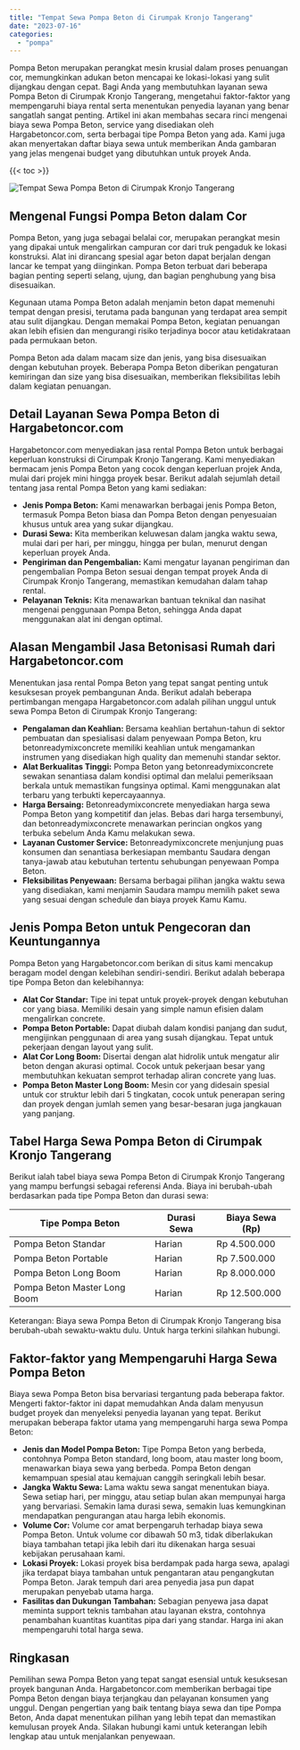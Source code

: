```yaml
---
title: "Tempat Sewa Pompa Beton di Cirumpak Kronjo Tangerang"
date: "2023-07-16"
categories: 
  - "pompa"
---
```




Pompa Beton merupakan perangkat mesin krusial dalam proses penuangan cor, memungkinkan adukan beton mencapai ke lokasi-lokasi yang sulit dijangkau dengan cepat. Bagi Anda yang membutuhkan layanan sewa Pompa Beton di Cirumpak Kronjo Tangerang, mengetahui faktor-faktor yang mempengaruhi biaya rental serta menentukan penyedia layanan yang benar sangatlah sangat penting. Artikel ini akan membahas secara rinci mengenai biaya sewa Pompa Beton, service yang disediakan oleh Hargabetoncor.com, serta berbagai tipe Pompa Beton yang ada. Kami juga akan menyertakan daftar biaya sewa untuk memberikan Anda gambaran yang jelas mengenai budget yang dibutuhkan untuk proyek Anda.

{{< toc >}}

![Tempat Sewa Pompa Beton di Cirumpak Kronjo Tangerang](https://hargareadymixid.github.io/pompa/concrete-pump%20(20).png)

## Mengenal Fungsi Pompa Beton dalam Cor

Pompa Beton, yang juga sebagai belalai cor, merupakan perangkat mesin yang dipakai untuk mengalirkan campuran cor dari truk pengaduk ke lokasi konstruksi. Alat ini dirancang spesial agar beton dapat berjalan dengan lancar ke tempat yang diinginkan. Pompa Beton terbuat dari beberapa bagian penting seperti selang, ujung, dan bagian penghubung yang bisa disesuaikan.

Kegunaan utama Pompa Beton adalah menjamin beton dapat memenuhi tempat dengan presisi, terutama pada bangunan yang terdapat area sempit atau sulit dijangkau. Dengan memakai Pompa Beton, kegiatan penuangan akan lebih efisien dan mengurangi risiko terjadinya bocor atau ketidakrataan pada permukaan beton.

Pompa Beton ada dalam macam size dan jenis, yang bisa disesuaikan dengan kebutuhan proyek. Beberapa Pompa Beton diberikan pengaturan kemiringan dan size yang bisa disesuaikan, memberikan fleksibilitas lebih dalam kegiatan penuangan.

## Detail Layanan Sewa Pompa Beton di Hargabetoncor.com

Hargabetoncor.com menyediakan jasa rental Pompa Beton untuk berbagai keperluan konstruksi di Cirumpak Kronjo Tangerang. Kami menyediakan bermacam jenis Pompa Beton yang cocok dengan keperluan projek Anda, mulai dari projek mini hingga proyek besar. Berikut adalah sejumlah detail tentang jasa rental Pompa Beton yang kami sediakan:

- **Jenis Pompa Beton:** Kami menawarkan berbagai jenis Pompa Beton, termasuk Pompa Beton biasa dan Pompa Beton dengan penyesuaian khusus untuk area yang sukar dijangkau.
- **Durasi Sewa:** Kita memberikan keluwesan dalam jangka waktu sewa, mulai dari per hari, per minggu, hingga per bulan, menurut dengan keperluan proyek Anda.
- **Pengiriman dan Pengembalian:** Kami mengatur layanan pengiriman dan pengembalian Pompa Beton sesuai dengan tempat proyek Anda di Cirumpak Kronjo Tangerang, memastikan kemudahan dalam tahap rental.
- **Pelayanan Teknis:** Kita menawarkan bantuan teknikal dan nasihat mengenai penggunaan Pompa Beton, sehingga Anda dapat menggunakan alat ini dengan optimal.

## Alasan Mengambil Jasa Betonisasi Rumah dari Hargabetoncor.com

Menentukan jasa rental Pompa Beton yang tepat sangat penting untuk kesuksesan proyek pembangunan Anda. Berikut adalah beberapa pertimbangan mengapa Hargabetoncor.com adalah pilihan unggul untuk sewa Pompa Beton di Cirumpak Kronjo Tangerang:

- **Pengalaman dan Keahlian:** Bersama keahlian bertahun-tahun di sektor pembuatan dan spesialisasi dalam penyewaan Pompa Beton, kru betonreadymixconcrete memiliki keahlian untuk mengamankan instrumen yang disediakan high quality dan memenuhi standar sektor.
- **Alat Berkualitas Tinggi:** Pompa Beton yang betonreadymixconcrete sewakan senantiasa dalam kondisi optimal dan melalui pemeriksaan berkala untuk memastikan fungsinya optimal. Kami menggunakan alat terbaru yang terbukti kepercayaannya.
- **Harga Bersaing:** Betonreadymixconcrete menyediakan harga sewa Pompa Beton yang kompetitif dan jelas. Bebas dari harga tersembunyi, dan betonreadymixconcrete menawarkan perincian ongkos yang terbuka sebelum Anda Kamu melakukan sewa.
- **Layanan Customer Service:** Betonreadymixconcrete menjunjung puas konsumen dan senantiasa berkesiapan membantu Saudara dengan tanya-jawab atau kebutuhan tertentu sehubungan penyewaan Pompa Beton.
- **Fleksibilitas Penyewaan:** Bersama berbagai pilihan jangka waktu sewa yang disediakan, kami menjamin Saudara mampu memilih paket sewa yang sesuai dengan schedule dan biaya proyek Kamu Kamu.

## Jenis Pompa Beton untuk Pengecoran dan Keuntungannya

Pompa Beton yang Hargabetoncor.com berikan di situs kami mencakup beragam model dengan kelebihan sendiri-sendiri. Berikut adalah beberapa tipe Pompa Beton dan kelebihannya:

- **Alat Cor Standar:** Tipe ini tepat untuk proyek-proyek dengan kebutuhan cor yang biasa. Memiliki desain yang simple namun efisien dalam mengalirkan concrete.
- **Pompa Beton Portable:** Dapat diubah dalam kondisi panjang dan sudut, mengijinkan penggunaan di area yang susah dijangkau. Tepat untuk pekerjaan dengan layout yang sulit.
- **Alat Cor Long Boom:** Disertai dengan alat hidrolik untuk mengatur alir beton dengan akurasi optimal. Cocok untuk pekerjaan besar yang membutuhkan kekuatan semprot terhadap aliran concrete yang luas.
- **Pompa Beton Master Long Boom:** Mesin cor yang didesain spesial untuk cor struktur lebih dari 5 tingkatan, cocok untuk penerapan sering dan proyek dengan jumlah semen yang besar-besaran juga jangkauan yang panjang.

## Tabel Harga Sewa Pompa Beton di Cirumpak Kronjo Tangerang

Berikut ialah tabel biaya sewa Pompa Beton di Cirumpak Kronjo Tangerang yang mampu berfungsi sebagai referensi Anda. Biaya ini berubah-ubah berdasarkan pada tipe Pompa Beton dan durasi sewa:

| Tipe Pompa Beton | Durasi Sewa | Biaya Sewa (Rp) |
| --- | --- | --- |
| Pompa Beton Standar | Harian | Rp 4.500.000 |
| Pompa Beton Portable | Harian | Rp 7.500.000 |
| Pompa Beton Long Boom | Harian | Rp 8.000.000 |
| Pompa Beton Master Long Boom | Harian | Rp 12.500.000 |

Keterangan: Biaya sewa Pompa Beton di Cirumpak Kronjo Tangerang bisa berubah-ubah sewaktu-waktu dulu. Untuk harga terkini silahkan hubungi.

## Faktor-faktor yang Mempengaruhi Harga Sewa Pompa Beton

Biaya sewa Pompa Beton bisa bervariasi tergantung pada beberapa faktor. Mengerti faktor-faktor ini dapat memudahkan Anda dalam menyusun budget proyek dan menyeleksi penyedia layanan yang tepat. Berikut merupakan beberapa faktor utama yang mempengaruhi harga sewa Pompa Beton:

- **Jenis dan Model Pompa Beton:** Tipe Pompa Beton yang berbeda, contohnya Pompa Beton standard, long boom, atau master long boom, menawarkan biaya sewa yang berbeda. Pompa Beton dengan kemampuan spesial atau kemajuan canggih seringkali lebih besar.
- **Jangka Waktu Sewa:** Lama waktu sewa sangat menentukan biaya. Sewa setiap hari, per minggu, atau setiap bulan akan mempunyai harga yang bervariasi. Semakin lama durasi sewa, semakin luas kemungkinan mendapatkan pengurangan atau harga lebih ekonomis.
- **Volume Cor:** Volume cor amat berpengaruh terhadap biaya sewa Pompa Beton. Untuk volume cor dibawah 50 m3, tidak diberlakukan biaya tambahan tetapi jika lebih dari itu dikenakan harga sesuai kebijakan perusahaan kami.
- **Lokasi Proyek:** Lokasi proyek bisa berdampak pada harga sewa, apalagi jika terdapat biaya tambahan untuk pengantaran atau pengangkutan Pompa Beton. Jarak tempuh dari area penyedia jasa pun dapat merupakan penyebab utama harga.
- **Fasilitas dan Dukungan Tambahan:** Sebagian penyewa jasa dapat meminta support teknis tambahan atau layanan ekstra, contohnya penambahan kuantitas kuantitas pipa dari yang standar. Harga ini akan mempengaruhi total harga sewa.

## Ringkasan

Pemilihan sewa Pompa Beton yang tepat sangat esensial untuk kesuksesan proyek bangunan Anda. Hargabetoncor.com memberikan berbagai tipe Pompa Beton dengan biaya terjangkau dan pelayanan konsumen yang unggul. Dengan pengertian yang baik tentang biaya sewa dan tipe Pompa Beton, Anda dapat menentukan pilihan yang lebih tepat dan memastikan kemulusan proyek Anda. Silakan hubungi kami untuk keterangan lebih lengkap atau untuk menjalankan penyewaan.
